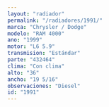 ```yaml
---
layout: "radiador"
permalink: "/radiadores/1991/"
marca: "Chrysler / Dodge"
modelo: "RAM 4000"
ano: "1999"
motor: "L6 5.9"
transmision: "Estándar"
parte: "432464"
clima: "Con clima"
alto: "36"
ancho: "19 5/16"
observaciones: "Diesel"
id: "1991"
---
```



